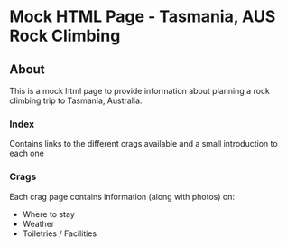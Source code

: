 # Mock HTML Page - Tasmania, AUS Rock Climbing

## About
This is a mock html page to provide information about planning a rock climbing trip to Tasmania, Australia.

### Index
Contains links to the different crags available and a small introduction to each one

### Crags
Each crag page contains information (along with photos) on:
- Where to stay
- Weather
- Toiletries / Facilities

